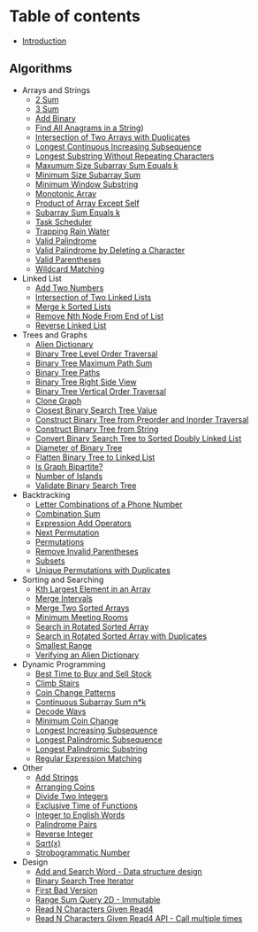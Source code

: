 # Table of contents

* [Introduction](README.md)

## Algorithms

* Arrays and Strings
    * [2 Sum](arrays_and_strings/2-sum.md)
    * [3 Sum](arrays_and_strings/3-sum.md)
    * [Add Binary](arrays_and_strings/add_binary.md)
    * [Find All Anagrams in a String](arrays_and_strings/all_anagrams.md))
    * [Intersection of Two Arrays with Duplicates](arrays_and_strings/two_arrays.md)
    * [Longest Continuous Increasing Subsequence](arrays_and_strings/lcis.md)
    * [Longest Substring Without Repeating Characters](arrays_and_strings/longest_substring.md)
    * [Maxumum Size Subarray Sum Equals k](arrays_and_strings/max_subarray_sum_k.md)
    * [Minimum Size Subarray Sum](arrays_and_strings/min_subarray_sum.md)
    * [Minimum Window Substring](arrays_and_strings/min_window.md)
    * [Monotonic Array](arrays_and_strings/monotonic.md)
    * [Product of Array Except Self](arrays_and_strings/product.md)
    * [Subarray Sum Equals k](arrays_and_strings/subarray_sum_k.md)
    * [Task Scheduler](arrays_and_strings/tasks.md)
    * [Trapping Rain Water](arrays_and_strings/rain_water.md)
    * [Valid Palindrome](arrays_and_strings/valid_palindrome.md)
    * [Valid Palindrome by Deleting a Character](arrays_and_strings/palindrome_by_deletion.md)
    * [Valid Parentheses](arrays_and_strings/valid_parentheses.md)
    * [Wildcard Matching](arrays_and_strings/wildcard.md)
* Linked List
    * [Add Two Numbers](linked_list/add_two_numbers.md)
    * [Intersection of Two Linked Lists](linked_list/get_intersection_node.md)
    * [Merge k Sorted Lists](linked_list/merge_lists.md)
    * [Remove Nth Node From End of List](linked_list/nth_node_from_end.md)
    * [Reverse Linked List](linked_list/reverse_linked_list.md)
* Trees and Graphs
    * [Alien Dictionary](trees_and_graphs/alien.md)
    * [Binary Tree Level Order Traversal](trees_and_graphs/level_order_traversal.md)
    * [Binary Tree Maximum Path Sum](trees_and_graphs/max_path_sum.md)
    * [Binary Tree Paths](trees_and_graphs/tree_path.md)
    * [Binary Tree Right Side View](trees_and_graphs/right_view.md)
    * [Binary Tree Vertical Order Traversal](trees_and_graphs/vertical_order_traversal.md)
    * [Clone Graph](trees_and_graphs/clone.md)
    * [Closest Binary Search Tree Value](trees_and_graphs/closest_value.md)
    * [Construct Binary Tree from Preorder and Inorder Traversal](trees_and_graphs/preorder_inorder.md)
    * [Construct Binary Tree from String](trees_and_graphs/str2tree.md)
    * [Convert Binary Search Tree to Sorted Doubly Linked List](trees_and_graphs/bst_to_list.md)
    * [Diameter of Binary Tree](trees_and_graphs/binary_tree_diameter.md)
    * [Flatten Binary Tree to Linked List](trees_and_graphs/binary_tree_to_list.md)
    * [Is Graph Bipartite?](trees_and_graphs/bipartite.md)
    * [Number of Islands](trees_and_graphs/number_of_islands.md)
    * [Validate Binary Search Tree](trees_and_graphs/valid_bst.md)
* Backtracking
    * [Letter Combinations of a Phone Number](backtracking/letter_combinations.md)
    * [Combination Sum](backtracking/combination_sum.md)
    * [Expression Add Operators](backtracking/operators.md)
    * [Next Permutation](backtracking/next_permutation.md)
    * [Permutations](backtracking/permutations.md)
    * [Remove Invalid Parentheses](backtracking/invalid_parentheses.md)
    * [Subsets](backtracking/subsets.md)
    * [Unique Permutations with Duplicates](backtracking/permutations_with_dup.md)
* Sorting and Searching
    * [Kth Largest Element in an Array](sorting_searching/kth_largest.md)
    * [Merge Intervals](sorting_searching/merge_intervals.md)
    * [Merge Two Sorted Arrays](sorting_searching/sorted_array.md)
    * [Minimum Meeting Rooms](sorting_searching/min_meeting_rooms.md)
    * [Search in Rotated Sorted Array](sorting_searching/rotated_sorted_array.md)
    * [Search in Rotated Sorted Array with Duplicates](sorting_searching/rotated_sorted_array_with_dup.md)
    * [Smallest Range](sorting_searching/min_range.md)
    * [Verifying an Alien Dictionary](sorting_searching/alien_sort.md)
* Dynamic Programming
    * [Best Time to Buy and Sell Stock](dp/stock.md)
    * [Climb Stairs](dp/stairs.md)
    * [Coin Change Patterns](dp/coin_patterns.md)
    * [Continuous Subarray Sum n*k](dp/subarray_sum_nk.md)
    * [Decode Ways](dp/decode_digits.md)
    * [Minimum Coin Change](dp/min_coin_change.md)
    * [Longest Increasing Subsequence](dp/lis.md)
    * [Longest Palindromic Subsequence](dp/lp_subsequence.md)
    * [Longest Palindromic Substring](dp/lp_substring.md)
    * [Regular Expression Matching](dp/regex_match.md)
* Other
    * [Add Strings](other/addition_by_string.md)
    * [Arranging Coins](other/arranging_coins.md)
    * [Divide Two Integers](other/division.md)
    * [Exclusive Time of Functions](other/exclusive_time.md)
    * [Integer to English Words](other/i_to_e.md)
    * [Palindrome Pairs](other/palindrome_pairs.md)
    * [Reverse Integer](other/reverse_integer.md)
    * [Sqrt(x)](other/sqrt_approx.md)
    * [Strobogrammatic Number](other/strobogrammatic.md)
* Design
    * [Add and Search Word - Data structure design](design/word_dictionary.md)
    * [Binary Search Tree Iterator](design/bst_iterator.md)
    * [First Bad Version](design/bad_version.md)
    * [Range Sum Query 2D - Immutable](design/num_matrix.md)
    * [Read N Characters Given Read4](design/once_by_read4.md)
    * [Read N Characters Given Read4 API - Call multiple times](design/read4.md)
